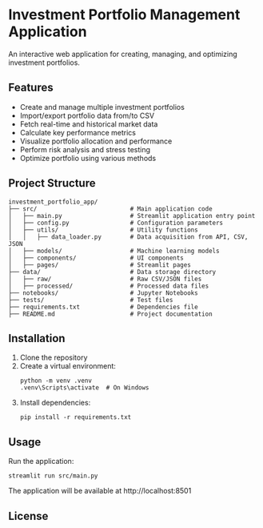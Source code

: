 # Investment Portfolio Management Application

An interactive web application for creating, managing, and optimizing investment portfolios.

## Features

- Create and manage multiple investment portfolios
- Import/export portfolio data from/to CSV
- Fetch real-time and historical market data
- Calculate key performance metrics
- Visualize portfolio allocation and performance
- Perform risk analysis and stress testing
- Optimize portfolio using various methods

## Project Structure

```
investment_portfolio_app/
├── src/                          # Main application code
│   ├── main.py                   # Streamlit application entry point
│   ├── config.py                 # Configuration parameters
│   ├── utils/                    # Utility functions
│   │   ├── data_loader.py        # Data acquisition from API, CSV, JSON
│   ├── models/                   # Machine learning models
│   ├── components/               # UI components
│   ├── pages/                    # Streamlit pages
├── data/                         # Data storage directory
│   ├── raw/                      # Raw CSV/JSON files
│   ├── processed/                # Processed data files
├── notebooks/                    # Jupyter Notebooks
├── tests/                        # Test files
├── requirements.txt              # Dependencies file
├── README.md                     # Project documentation
```

## Installation

1. Clone the repository
2. Create a virtual environment:
   ```
   python -m venv .venv
   .venv\Scripts\activate  # On Windows
   ```
3. Install dependencies:
   ```
   pip install -r requirements.txt
   ```

## Usage

Run the application:
```
streamlit run src/main.py
```

The application will be available at http://localhost:8501

## License

